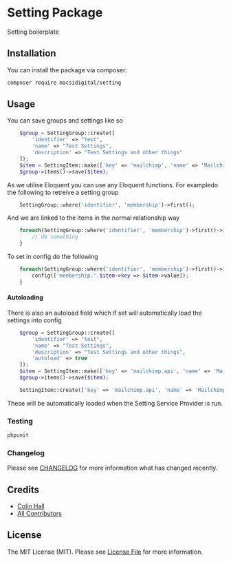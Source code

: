 # Setting Package

Setting boilerplate

## Installation

You can install the package via composer:

```bash
composer require macsidigital/setting
```

## Usage

You can save groups and settings like so

``` php
	$group = SettingGroup::create([
        'identifier' => "test",
        'name' => "Test Settings",
        'description' => "Test Settings and other things"
    ]);
    $item = SettingItem::make(['key' => 'mailchimp', 'name' => 'Mailchimp Key', 'description' => 'Your Mailchimp API key so we can enable communication with your Mailchimp account']);
    $group->items()->save($item);
```

As we utilise Eloquent you can use any Eloquent functions.  For exampledo the following to retreive a setting group

``` php
	SettingGroup::where('identifier', 'membership')->first();
```

And we are linked to the items in the normal relationship way

``` php
	foreach(SettingGroup::where('identifier', 'membership')->first()->items){
		// do something
	}
```

To set in config do the following

``` php
	foreach(SettingGroup::where('identifier', 'membership')->first()->items as $item){
        config(['membership.'.$item->key => $item->value]);
    }
```

#### Autoloading

There is also an autoload field which if set will automatically load the settings into config

``` php
	$group = SettingGroup::create([
        'identifier' => "test",
        'name' => "Test Settings",
        'description' => "Test Settings and other things",
        'autoload' => true
    ]);
    $item = SettingItem::make(['key' => 'mailchimp.api', 'name' => 'Mailchimp Key', 'description' => 'Your Mailchimp API key so we can enable communication with your Mailchimp account']);
    $group->items()->save($item);

    SettingItem::create(['key' => 'mailchimp.api', 'name' => 'Mailchimp Key', 'description' => 'Your Mailchimp API key so we can enable communication with your Mailchimp account', 'autoload' => true]);
```

These will be automatically loaded when the Setting Service Provider is run.

### Testing

``` bash
phpunit
```

### Changelog

Please see [CHANGELOG](CHANGELOG.md) for more information what has changed recently.

## Credits

- [Colin Hall](https://github.com/colinhall17)
- [All Contributors](../../contributors)

## License

The MIT License (MIT). Please see [License File](LICENSE.md) for more information.